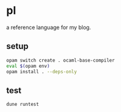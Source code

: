 # pl

a reference language for my blog.

## setup

```bash
opam switch create . ocaml-base-compiler
eval $(opam env)
opam install . --deps-only
```

## test

```bash
dune runtest
```
